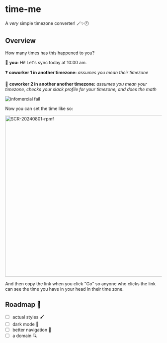 # time-me

A _very_ simple timezone converter! 🪄✨🕐

## Overview

How many times has this happened to you?

👋 **you:** Hi! Let's sync today at 10:00 am.

❓ **coworker 1 in another timezone:** *assumes you mean their timezone*

🤔 **coworker 2 in another another timezone:** *assumes you mean your timezone, checks your slack profile for your timezone, and does the math* 

![infomercial fail](https://github.com/user-attachments/assets/1931b3f5-7756-44de-a70c-36a873336725)

Now you can set the time like so:

<img width="518" alt="SCR-20240801-rpmf" src="https://github.com/user-attachments/assets/510e84d7-8d8d-47e5-917d-12025e5cf3e5">

And then copy the link when you click "Go" so anyone who clicks the link can see the time you have in your head in their time zone.

## Roadmap 🚙
- [ ] actual styles 🖌️
- [ ] dark mode 🌝
- [ ] better navigation 🧭
- [ ] a domain 🔍
